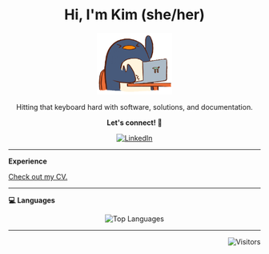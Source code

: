 <h1 align="center">Hi, I'm Kim (she/her)</h1>

<p align="center">
  <img src="assets/penguin-code.gif" width="150" class="img">
</p>

<p align="center">
  Hitting that keyboard hard with software, solutions, and documentation.
</p>
<p align="center"><b>Let's connect! 🤝</b></p>
<p align="center">
  <a href="https://www.linkedin.com/in/kimberlympeng/">
    <img alt="LinkedIn" src="https://img.shields.io/badge/-kimberlympeng-blue?style=flat-square&logo=Linkedin&logoColor=white&link=https://www.linkedin.com/in/kimberlympeng/" />
  </a>
</p>

<hr>
<div>
  <b>Experience</b>
  <p>
    <a href="CV.md">Check out my CV.</a>
  </p>
</div>
<hr>
<!-- Languages -->
<p>
  <b>💻 Languages</b>
</p>

<div align="center">
  <picture>
    <source media="(prefers-color-scheme: dark)" srcset="https://github-readme-stats.vercel.app/api/top-langs/?username=kimpenguin&theme=dark&layout=compact&count_private=true">
    <img alt="Top Languages" src="https://github-readme-stats.vercel.app/api/top-langs/?username=kimpenguin&layout=compact&count_private=true">
  </picture>
</div>

<hr>
<p align="right">
  <img alt="Visitors" src="https://visitor-badge.glitch.me/badge?page_id=kimpenguin" />
</p>
